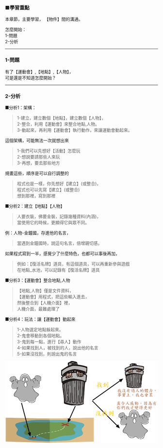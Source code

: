 ### ■學習重點
本章節，主要學習，
【物件】間的溝通。

怎麼開始：  
1-問題  
2-分析  

---
### 1-問題
有了【運動會】,【地點】,【人物】，  
可是還是不知道怎麼開始？  

---  
### 2-分析

■分析1：架構：  
> 1-建立，建立數個【地點】，建立數個【人物】，  
> 2-整合，利用【運動會】來整合地點,人物。  
> 3-動起來，再利用【運動會】執行動作，來讓運動會動起來。  
  
這個架構，可能無法一次就想出來  
> 1-我們可以先想好【活動】怎麼玩  
> 2-想說要請那些人來玩  
> 3-再想，要去那些地方  
  
規畫這些，順序是可以自行調整的  
> 程式也是一樣，你先想好【建立】(或整合)，  
> 程式也可以先寫【建立】(或整合)  
> 想到那裡，寫到那裡  

■分析2：建立【地點】【人物】  
> 人要衣裝，佛要金裝，記錄幾種資料(內涵)，  
> 當使用它的時候，更顯得它與眾不同。  
  
例：人物-金鐘國，存進他的名言，  
> 當遇到金鐘國時，說這句名言，倍增親切感。  

如果程式寫到一半，感覺少了什麼特色，也都可以事後再加，  
> 例如：【復活名牌】道具，有這個道具，可以再重新參與遊戲  
> 在地點_水池，可以記錄有【復活名牌】道具

■分析3：【運動會】整合地點,人物  
> 【地點,人物】僅是文件資料，  
> 【運動會】用程式，把這些輸入進去，  
> 然後整合到【人機介面】裡，  
> 人機介面，最難處理了

■分析4：玩法：讓【運動會】動起來  
> 1-人物選定地點躲起來。  
> 2-鬼會移動到各個地點。  
> 3-鬼到每一點，進行【尋人】動作  
> 4-如果找到人，被找到的人，說出他的名言  
> 5-如果沒找到，則說出鬼的名言  

![](/assets/006_RUNNING_MAN_20170802.PNG)

